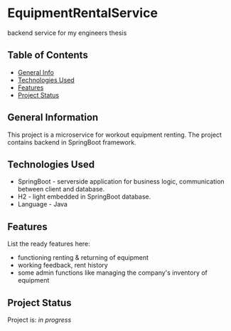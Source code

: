 # EquipmentRentalService
backend service for my engineers thesis


## Table of Contents
* [General Info](#general-information)
* [Technologies Used](#technologies-used)
* [Features](#features)
* [Project Status](#project-status)


## General Information
This project is a microservice for workout equipment renting.
The project contains backend in SpringBoot framework.

## Technologies Used
- SpringBoot - serverside application for business
  logic, communication between client and database. 
- H2 - light embedded in SpringBoot database. 
- Language - Java

## Features
List the ready features here:
- functioning renting & returning of equipment
- working feedback, rent history 
- some admin functions like managing the company's inventory of equipment


## Project Status
Project is: _in progress_


